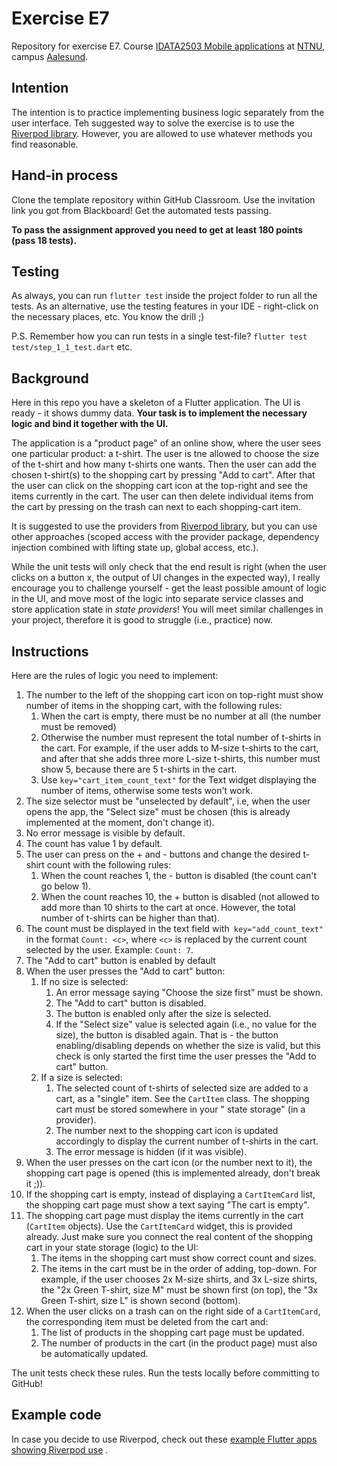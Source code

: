 # Exercise E7

Repository for exercise E7.
Course [IDATA2503 Mobile applications](https://www.ntnu.edu/studies/courses/IDATA2503)
at [NTNU](https://ntnu.edu), campus [Aalesund](https://www.ntnu.edu/alesund).

## Intention

The intention is to practice implementing business logic separately from the user interface. Teh
suggested way to solve the exercise is to use the [Riverpod library](https://riverpod.dev/).
However, you are allowed to use whatever methods you find reasonable.

## Hand-in process

Clone the template repository within GitHub Classroom. Use the invitation link you got from
Blackboard! Get the automated tests passing.

**To pass the assignment approved you need to get at least 180 points (pass 18 tests).**

## Testing

As always, you can run `flutter test` inside the project folder to run all the tests. As an
alternative, use the testing features in your IDE - right-click on the necessary places, etc. You
know the drill ;)

P.S. Remember how you can run tests in a single test-file? `flutter test test/step_1_1_test.dart`
etc.

## Background

Here in this repo you have a skeleton of a Flutter application. The UI is ready - it shows dummy
data. **Your task is to implement the necessary logic and bind it together with the UI.**

The application is a "product page" of an online show, where the user sees one particular product: a
t-shirt. The user is tne allowed to choose the size of the t-shirt and how many t-shirts one wants.
Then the user can add the chosen t-shirt(s) to the shopping cart by pressing "Add to cart". After
that the user can click on the shopping cart icon at the top-right and see the items currently in
the cart. The user can then delete individual items from the cart by pressing on the trash can next
to each shopping-cart item.

It is suggested to use the providers from [Riverpod library](https://riverpod.dev/), but you can use
other approaches (scoped access with the provider package, dependency injection combined with
lifting state up, global access, etc.).

While the unit tests will only check that the end result is right (when the user clicks on a button
x, the output of UI changes in the expected way), I really encourage you to challenge yourself - get
the least possible amount of logic in the UI, and move most of the logic into separate service
classes and store application state in _state providers_! You will meet similar challenges in your
project, therefore it is good to struggle (i.e., practice) now.

## Instructions

Here are the rules of logic you need to implement:

1. The number to the left of the shopping cart icon on top-right must show number of items in the
   shopping cart, with the following rules:
    1. When the cart is empty, there must be no number at all (the number must be removed)
    2. Otherwise the number must represent the total number of t-shirts in the cart. For example, if
       the user adds to M-size t-shirts to the cart, and after that she adds three more L-size
       t-shirts, this number must show 5, because there are 5 t-shirts in the cart.
    3. Use `key="cart_item_count_text"` for the Text widget displaying the number of items,
       otherwise some tests won't work.
2. The size selector must be "unselected by default", i.e, when the user opens the app, the "Select
   size" must be chosen (this is already implemented at the moment, don't change it).
3. No error message is visible by default.
4. The count has value 1 by default.
5. The user can press on the + and - buttons and change the desired t-shirt count with the following
   rules:
    1. When the count reaches 1, the - button is disabled (the count can't go below 1).
    2. When the count reaches 10, the + button is disabled (not allowed to add more than 10 shirts
       to the cart at once. However, the total number of t-shirts can be higher than that).
6. The count must be displayed in the text field with` key="add_count_text"` in the
   format `Count: <c>`, where `<c>` is replaced by the current count selected by the user.
   Example: `Count: 7`.
7. The "Add to cart" button is enabled by default
8. When the user presses the "Add to cart" button:
    1. If no size is selected:
        1. An error message saying "Choose the size first" must be shown.
        2. The "Add to cart" button is disabled.
        3. The button is enabled only after the size is selected.
        4. If the "Select size" value is selected again (i.e., no value for the size), the button is
           disabled again. That is - the button enabling/disabling depends on whether the size is
           valid, but this check is only started the first time the user presses the "Add to cart"
           button.
    2. If a size is selected:
        1. The selected count of t-shirts of selected size are added to a cart, as a "single"
           item. See the `CartItem` class. The shopping cart must be stored somewhere in your "
           state storage" (in a provider).
        2. The number next to the shopping cart icon is updated accordingly to display the current
           number of t-shirts in the cart.
        3. The error message is hidden (if it was visible).
9. When the user presses on the cart icon (or the number next to it), the shopping cart page is
   opened (this is implemented already, don't break it ;)).
10. If the shopping cart is empty, instead of displaying a `CartItemCard` list, the shopping cart
    page must show a text saying "The cart is empty".
11. The shopping cart page must display the items currently in the cart (`CartItem` objects). Use
    the
    `CartItemCard` widget, this is provided already. Just make sure you connect the real content of
    the shopping cart in your state storage (logic) to the UI:
    1. The items in the shopping cart must show correct count and sizes.
    2. The items in the cart must be in the order of adding, top-down. For example, if the user
       chooses 2x M-size shirts, and 3x L-size shirts, the "2x Green T-shirt, size M" must be shown
       first (on top), the "3x Green T-shirt, size L" is shown second (bottom).
12. When the user clicks on a trash can on the right side of a `CartItemCard`, the corresponding
    item must be deleted from the cart and:
    1. The list of products in the shopping cart page must be updated.
    2. The number of products in the cart (in the product page) must also be automatically updated.

The unit tests check these rules. Run the tests locally before committing to GitHub!

## Example code

In case you decide to use Riverpod, check out
these [example Flutter apps showing Riverpod use](https://github.com/NTNU-MobileApps/riverpod-examples)
.
